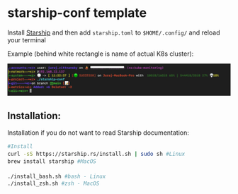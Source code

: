 # starship-conf template

Install [Starship](https://starship.rs) and then add ```starship.toml``` to ```$HOME/.config/``` and reload your terminal 

Example (behind white rectangle is name of actual K8s cluster):

![Screenshot](image.png)

## Installation:

Installation if you do not want to read Starship documentation:

```bash
#Install
curl -sS https://starship.rs/install.sh | sudo sh #Linux
brew install starship #MacOS

./install_bash.sh #bash - Linux
./install_zsh.sh #zsh - MacOS
```

